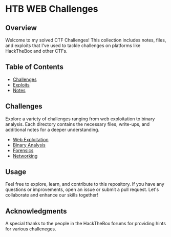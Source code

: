 # HTB WEB Challenges 

## Overview

Welcome to my solved CTF Challenges! This collection includes notes, files, and exploits that I've used to tackle challenges on platforms like HackTheBox and other CTFs.

## Table of Contents

- [Challenges](#challenges)
- [Exploits](#exploits)
- [Notes](#notes)

## Challenges

Explore a variety of challenges ranging from web exploitation to binary analysis. Each directory contains the necessary files, write-ups, and additional notes for a deeper understanding.

- [Web Exploitation](web-exploitation)
- [Binary Analysis](binary-analysis)
- [Forensics](forensics)
- [Networking](networking)

## Usage

Feel free to explore, learn, and contribute to this repository. If you have any questions or improvements, open an issue or submit a pull request. Let's collaborate and enhance our skills together!

## Acknowledgments

A special thanks to the people in the HackTheBox forums for providing hints for various challeneges. 
